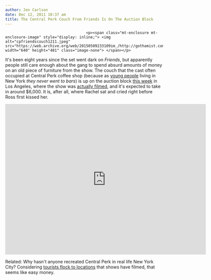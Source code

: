 ```yaml
---
author: Jen Carlson
date: Dec 12, 2011 10:37 am
title: The Central Perk Couch From Friends Is On The Auction Block
---
```


	
										<p><span class="mt-enclosure mt-enclosure-image" style="display: inline;"> <img alt="cpfriendscouch1211.jpeg" src="https://web.archive.org/web/20150509233109im_/http://gothamist.com/attachments/arts_jen/cpfriendscouch1211.jpeg" width="640" height="481" class="image-none"> </span></p>

<p>It&apos;s been eight years since the set went dark on <em>Friends</em>, but apparently people still care enough about the gang to spend absurd amounts of money on an old piece of furniture from the show. The couch that the cast often occupied at Central Perk coffee shop (because as <a href="https://web.archive.org/web/20150509233109/http://www.tv.com/shows/friends/the-one-where-they-all-turn-thirty-17474/">young people</a> living in New York <em>they never went to bars</em>) is up on the auction block <a href="https://web.archive.org/web/20150509233109/http://www.dirt.com/%E2%80%98friends%E2%80%99-couch-up-for-auction/">this week</a> in Los Angeles, where the show was <a href="https://web.archive.org/web/20150509233109/http://gothamist.com/2011/05/10/nyc_as_seen_on_tv_top_5_worst.php#photo-3">actually filmed</a>, and it&apos;s expected to take in around $6,000. It is, after all, where Rachel sat and cried right before Ross first kissed her.</p>

<p><iframe width="640" height="480" src="https://web.archive.org/web/20150509233109if_/http://www.youtube.com/embed/qd2Wi6FmX7Q" frameborder="0" allowfullscreen></iframe></p>

<p>Related: Why hasn&apos;t anyone recreated Central Perk in real life New York City? Considering <a href="https://web.archive.org/web/20150509233109/http://www.tripadvisor.com/ShowTopic-g60763-i5-k1447956-Does_central_Perk_exist-New_York_City_New_York.html">tourists flock to locations</a> that shows have filmed, that seems like easy money.</p>					
										
									
				